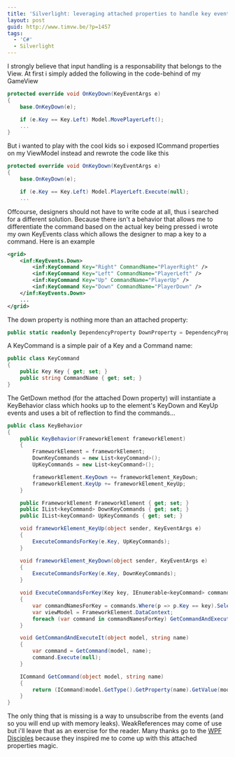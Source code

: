 ```yaml
---
title: 'Silverlight: leveraging attached properties to handle key events'
layout: post
guid: http://www.timvw.be/?p=1457
tags:
  - 'C#'
  - Silverlight
---
```

I strongly believe that input handling is a responsability that belongs to the View. At first i simply added the following in the code-behind of my GameView

```csharp
protected override void OnKeyDown(KeyEventArgs e)
{
	base.OnKeyDown(e);

	if (e.Key == Key.Left) Model.MovePlayerLeft();
	...
}
```

But i wanted to play with the cool kids so i exposed ICommand properties on my ViewModel instead and rewrote the code like this

```csharp
protected override void OnKeyDown(KeyEventArgs e)
{
	base.OnKeyDown(e);

	if (e.Key == Key.Left) Model.PlayerLeft.Execute(null);
	...
```

Offcourse, designers should not have to write code at all, thus i searched for a different solution. Because there isn't a behavior that allows me to differentiate the command based on the actual key being pressed i wrote my own KeyEvents class which allows the designer to map a key to a command. Here is an example

```xml 
<grid>
	<inf:KeyEvents.Down>
		<inf:KeyCommand Key="Right" CommandName="PlayerRight" />
		<inf:KeyCommand Key="Left" CommandName="PlayerLeft" />
		<inf:KeyCommand Key="Up" CommandName="PlayerUp" />
		<inf:KeyCommand Key="Down" CommandName="PlayerDown" />
	</inf:KeyEvents.Down>
	...
</grid>
```

The down property is nothing more than an attached property:

```csharp
public static readonly DependencyProperty DownProperty = DependencyProperty.RegisterAttached("Down", typeof(List<keyCommand>), typeof(KeyEvents), new PropertyMetadata(null, OnSetDownCallback));
```

A KeyCommand is a simple pair of a Key and a Command name:

```csharp
public class KeyCommand
{
	public Key Key { get; set; }
	public string CommandName { get; set; }
}
```

The GetDown method (for the attached Down property) will instantiate a KeyBehavior class which hooks up to the element's KeyDown and KeyUp events and uses a bit of reflection to find the commands...

```csharp
public class KeyBehavior
{
	public KeyBehavior(FrameworkElement frameworkElement)
	{
		FrameworkElement = frameworkElement;
		DownKeyCommands = new List<keyCommand>();
		UpKeyCommands = new List<keyCommand>();

		frameworkElement.KeyDown += frameworkElement_KeyDown;
		frameworkElement.KeyUp += frameworkElement_KeyUp;
	}

	public FrameworkElement FrameworkElement { get; set; }
	public IList<keyCommand> DownKeyCommands { get; set; }
	public IList<keyCommand> UpKeyCommands { get; set; }

	void frameworkElement_KeyUp(object sender, KeyEventArgs e)
	{
		ExecuteCommandsForKey(e.Key, UpKeyCommands);
	}

	void frameworkElement_KeyDown(object sender, KeyEventArgs e)
	{
		ExecuteCommandsForKey(e.Key, DownKeyCommands);
	}

	void ExecuteCommandsForKey(Key key, IEnumerable<keyCommand> commands)
	{
		var commandNamesForKey = commands.Where(p => p.Key == key).Select(p => p.CommandName);
		var viewModel = FrameworkElement.DataContext;
		foreach (var command in commandNamesForKey) GetCommandAndExecuteIt(viewModel, command);
	}

	void GetCommandAndExecuteIt(object model, string name)
	{
		var command = GetCommand(model, name);
		command.Execute(null);
	}

	ICommand GetCommand(object model, string name)
	{
		return (ICommand)model.GetType().GetProperty(name).GetValue(model, null);
	}
}
```

The only thing that is missing is a way to unsubscribe from the events (and so you will end up with memory leaks). WeakReferences may come of use but i'll leave that as an exercise for the reader. Many thanks go to the [WPF Disciples](http://wpfdisciples.wordpress.com/) because they inspired me to come up with this attached properties magic.
